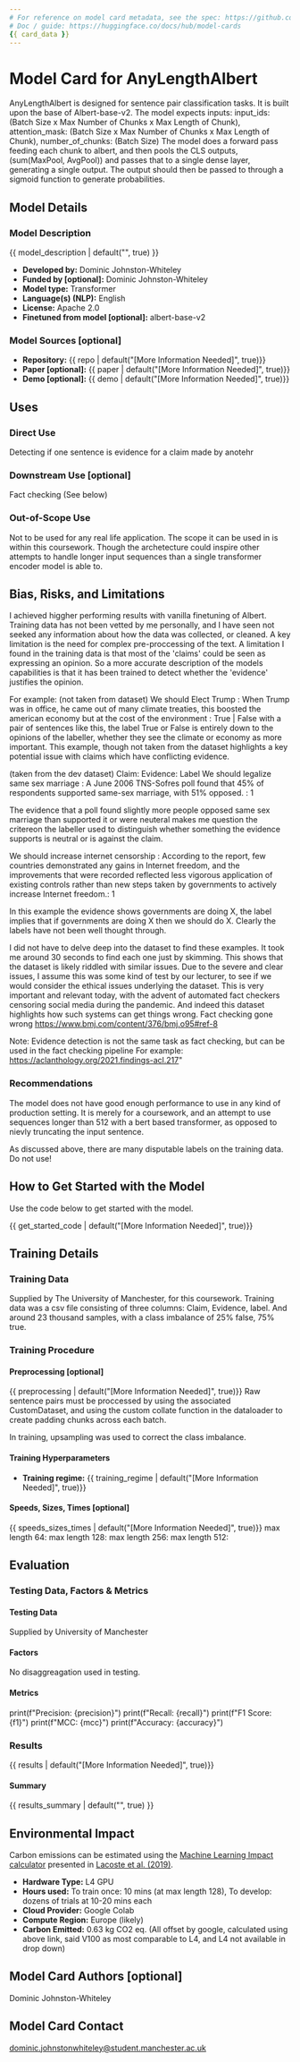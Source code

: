 ```yaml
---
# For reference on model card metadata, see the spec: https://github.com/huggingface/hub-docs/blob/main/modelcard.md?plain=1
# Doc / guide: https://huggingface.co/docs/hub/model-cards
{{ card_data }}
---
```


# Model Card for AnyLengthAlbert

AnyLengthAlbert is designed for sentence pair classification tasks. It is built upon the base of Albert-base-v2. The model expects inputs: input_ids: (Batch Size x Max Number of Chunks x Max Length of Chunk), attention_mask: (Batch Size x Max Number of Chunks x Max Length of Chunk), number_of_chunks: (Batch Size)
The model does a forward pass feeding each chunk to albert, and then pools the CLS outputs, (sum(MaxPool, AvgPool)) and passes that to a single dense layer, generating a single output. The output should then be passed to through a sigmoid function  to generate probabilities.

## Model Details

### Model Description

<!-- Provide a longer summary of what this model is. -->

{{ model_description | default("", true) }}

- **Developed by:** Dominic Johnston-Whiteley
- **Funded by [optional]:** Dominic Johnston-Whiteley
- **Model type:** Transformer
- **Language(s) (NLP):** English
- **License:** Apache 2.0
- **Finetuned from model [optional]:** albert-base-v2

### Model Sources [optional]

<!-- Provide the basic links for the model. -->

- **Repository:** {{ repo | default("[More Information Needed]", true)}}
- **Paper [optional]:** {{ paper | default("[More Information Needed]", true)}}
- **Demo [optional]:** {{ demo | default("[More Information Needed]", true)}}

## Uses

<!-- Address questions around how the model is intended to be used, including the foreseeable users of the model and those affected by the model. -->

### Direct Use

<!-- This section is for the model use without fine-tuning or plugging into a larger ecosystem/app. -->

Detecting if one sentence is evidence for a claim made by anotehr
### Downstream Use [optional]

<!-- This section is for the model use when fine-tuned for a task, or when plugged into a larger ecosystem/app -->

Fact checking (See below)

### Out-of-Scope Use

<!-- This section addresses misuse, malicious use, and uses that the model will not work well for. -->
Not to be used for any real life application. 
The scope it can be used in is within this coursework. Though the archetecture could inspire other attempts to handle longer input sequences than a single transformer encoder model is able to. 

## Bias, Risks, and Limitations

<!-- This section is meant to convey both technical and sociotechnical limitations. -->

I achieved higgher performing results with vanilla finetuning of Albert. Training data has not been vetted by me personally, and I have seen not seeked any information about how the data was collected, or cleaned. 
A key limitation is the need for complex pre-proccessing of the text.
A limitation I found in the training data is that most of the 'claims' could be seen as expressing an opinion. So a more accurate description of the models capabilities is that it has been trained to detect whether the 'evidence' justifies the opinion. 

For example: (not taken from dataset)
We should Elect Trump : When Trump was in office, he came out of many climate treaties, this boosted the american economy but at the cost of the environment : True | False
with a pair of sentences like this, 
the label True or False is entirely down to the opinions of the labeller, whether they see the climate or economy as more important.
This example, though not taken from the dataset highlights a key potential issue with claims which have conflicting evidence.

(taken from the dev dataset)
Claim: Evidence: Label
We should legalize same sex marriage :	A June 2006 TNS-Sofres poll found that 45% of respondents supported same-sex marriage, with 51% opposed. :	1

The evidence that a poll found slightly more people opposed same sex marriage than supported it or were neuteral makes me question the critereon the labeller used to distinguish whether something the evidence supports is neutral or is against the claim. 


We should increase internet censorship :	According to the report, few countries demonstrated any gains in Internet freedom, and the improvements that were recorded reflected less vigorous application of existing controls rather than new steps taken by governments to actively increase Internet freedom.:	1

In this example the evidence shows governments are doing X, the label implies that if governments are doing X then we should do X. Clearly the labels have not been well thought through.

I did not have to delve deep into the dataset to find these examples. It took me around 30 seconds to find each one just by skimming. This shows that the dataset is likely riddled with similar issues. Due to the severe and clear issues, I assume this was some kind of test by our lecturer, to see if we would consider the ethical issues underlying the dataset. This is very important and relevant today, with the advent of automated fact checkers censoring social media during the pandemic. And indeed this dataset highlights how such systems can get things wrong. 
Fact checking gone wrong https://www.bmj.com/content/376/bmj.o95#ref-8 

Note: Evidence detection is not the same task as fact checking, but can be used in the fact checking pipeline
For example: https://aclanthology.org/2021.findings-acl.217"




### Recommendations

<!-- This section is meant to convey recommendations with respect to the bias, risk, and technical limitations. -->
The model does not have good enough performance to use in any kind of production setting. It is merely for a coursework, and an attempt to use sequences longer than 512 with a bert based transformer, as opposed to nievly truncating the input sentence.

As discussed above, there are many disputable labels on the training data. 
Do not use!

## How to Get Started with the Model

Use the code below to get started with the model.

{{ get_started_code | default("[More Information Needed]", true)}}

## Training Details

### Training Data

<!-- This should link to a Dataset Card, perhaps with a short stub of information on what the training data is all about as well as documentation related to data pre-processing or additional filtering. -->

Supplied by The University of Manchester, for this coursework. 
Training data was a csv file consisting of three columns: Claim, Evidence, label. And around 23 thousand samples, with a class imbalance of 25% false, 75% true. 

### Training Procedure

<!-- This relates heavily to the Technical Specifications. Content here should link to that section when it is relevant to the training procedure. -->

#### Preprocessing [optional]

{{ preprocessing | default("[More Information Needed]", true)}}
Raw sentence pairs must be proccessed by using the associated CustomDataset, and using the custom collate function in the dataloader to create padding chunks across each batch.

In training, upsampling was used to correct the class imbalance.

#### Training Hyperparameters

- **Training regime:** {{ training_regime | default("[More Information Needed]", true)}} <!--fp32, fp16 mixed precision, bf16 mixed precision, bf16 non-mixed precision, fp16 non-mixed precision, fp8 mixed precision -->

#### Speeds, Sizes, Times [optional]

<!-- This section provides information about throughput, start/end time, checkpoint size if relevant, etc. -->

{{ speeds_sizes_times | default("[More Information Needed]", true)}}
max length 64: 
max length 128: 
max length 256: 
max length 512: 

## Evaluation

<!-- This section describes the evaluation protocols and provides the results. -->

### Testing Data, Factors & Metrics

#### Testing Data

<!-- This should link to a Dataset Card if possible. -->

Supplied by University of Manchester

#### Factors

<!-- These are the things the evaluation is disaggregating by, e.g., subpopulations or domains. -->

No disaggreagation used in testing.

#### Metrics

<!-- These are the evaluation metrics being used, ideally with a description of why. -->
print(f"Precision: {precision}")
print(f"Recall: {recall}")
print(f"F1 Score: {f1}")
print(f"MCC: {mcc}")
print(f"Accuracy: {accuracy}")

### Results

{{ results | default("[More Information Needed]", true)}}

#### Summary

{{ results_summary | default("", true) }}

## Environmental Impact

<!-- Total emissions (in grams of CO2eq) and additional considerations, such as electricity usage, go here. Edit the suggested text below accordingly -->

Carbon emissions can be estimated using the [Machine Learning Impact calculator](https://mlco2.github.io/impact#compute) presented in [Lacoste et al. (2019)](https://arxiv.org/abs/1910.09700).

- **Hardware Type:** L4 GPU
- **Hours used:** To train once: 10 mins (at max length 128), To develop: dozens of trials at 10-20 mins each
- **Cloud Provider:** Google Colab
- **Compute Region:** Europe (likely)
- **Carbon Emitted:** 0.63 kg CO2 eq.  (All offset by google, calculated using above link, said V100 as most comparable to L4, and L4 not available in drop down)


## Model Card Authors [optional]
Dominic Johnston-Whiteley

## Model Card Contact
dominic.johnstonwhiteley@student.manchester.ac.uk
